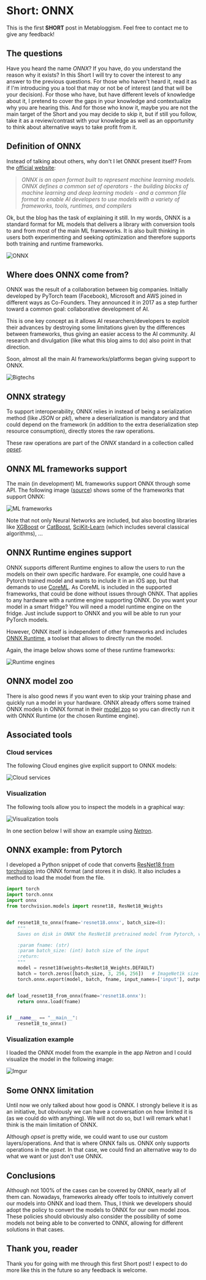 # **Short: ONNX**

This is the first **SHORT** post in Metabloggism. Feel free to contact me to give any feedback!

## **The questions**

Have you heard the name *ONNX*? If you have, do you understand the reason why it exists? In this Short I will try to cover the interest to any answer to the previous questions. For those who haven't heard it, read it as if I'm introducing you a tool that may or not be of interest (and that will be your decision). For those who have, but have different levels of knowledge about it, I pretend to cover the gaps in your knowledge and contextualize why you are hearing this. And for those who know it, maybe you are not the main target of the Short and you may decide to skip it, but if still you follow, take it as a review/contrast with your knowledge as well as an opportunity to think about alternative ways to take profit from it.

## **Definition of ONNX**

Instead of talking about others, why don't I let ONNX present itself? From the [official website](https://onnx.ai/):

> *ONNX is an open format built to represent machine learning models. ONNX defines a common set of operators - the building blocks of machine learning and deep learning models - and a common file format to enable AI developers to use models with a variety of frameworks, tools, runtimes, and compilers*

Ok, but the blog has the task of explaining it still. In my words, ONNX is a standard format for ML models that delivers a library with conversion tools to and from most of the main ML frameworks. It is also built thinking in users both experimenting and seeking optimization and therefore supports both training and runtime frameworks.

![ONNX](https://miro.medium.com/max/720/0*o5doPyWdduatUKtX.PNG)

## **Where does ONNX come from?**

ONNX was the result of a collaboration between big companies. Initially developed by PyTorch team (Facebook), Microsoft and AWS joined in different ways as Co-Founders. They announced it in 2017 as a step further toward a common goal: collaborative development of AI.

This is one key concept as it allows AI researchers/developers to exploit their advances by destroying some limitations given by the differences between frameworks, thus giving an easier access to the AI community. AI research and divulgation (like what this blog aims to do) also point in that direction.

Soon, almost all the main AI frameworks/platforms began giving support to ONNX.

![Bigtechs](https://i.imgur.com/eHeJ47l.png)

## **ONNX strategy**

To support interoperability, ONNX relies in instead of being a serialization method (like *JSON* or *pkl*), where a deserialization is mandatory and that could depend on the framework (in addition to the extra deserialization step resource consumption), directly stores the raw operations.

These raw operations are part of the *ONNX* standard in a collection called [*opset*](https://github.com/onnx/onnx/blob/main/docs/Operators.md).

## **ONNX ML frameworks support**

The main (in development) ML frameworks support ONNX through some API. The following image ([source](https://onnx.ai/supported-tools.html#buildModel)) shows some of the frameworks that support ONNX:

![ML frameworks](https://i.imgur.com/MFt84AK.png)

Note that not only Neural Networks are included, but also boosting libraries like [XGBoost](https://xgboost.readthedocs.io/en/stable/) or [CatBoost](https://catboost.ai/), [SciKit-Learn](https://scikit-learn.org/stable/) (which includes several classical algorithms), ...

## **ONNX Runtime engines support**

ONNX supports different Runtime engines to allow the users to run the models on their own specific hardware. For example, one could have a Pytorch trained model and wants to include it in an iOS app, but that demands to use [CoreML](https://developer.apple.com/documentation/coreml). As CoreML is included in the supported frameworks, that could be done without issues through ONNX. That applies to any hardware with a runtime engine supporting ONNX. Do you want your model in a smart fridge? You will need a model runtime engine on the fridge. Just include support to ONNX and you will be able to run your PyTorch models.

However, ONNX itself is independent of other frameworks and includes [ONNX Runtime](https://onnxruntime.ai/), a toolset that allows to directly run the model.

Again, the image below shows some of these runtime frameworks:

![Runtime engines](https://i.imgur.com/URfGOgr.png)

## **ONNX model zoo**

There is also good news if you want even to skip your training phase and quickly run a model in your hardware. ONNX already offers some trained ONNX models in ONNX format in their [model zoo](https://github.com/onnx/models) so you can directly run it with ONNX Runtime (or the chosen Runtime engine).

## **Associated tools**

### Cloud services

The following Cloud engines give explicit support to ONNX models:

![Cloud services](https://i.imgur.com/VLydLF0.png)

### Visualization

The following tools allow you to inspect the models in a graphical way:

![Visualization tools](https://i.imgur.com/Guvmxwg.png)

In one section below I will show an example using [*Netron*](https://netron.app/).

## **ONNX example: from Pytorch**

I developed a Python snippet of code that converts [ResNet18 from torchvision](https://pytorch.org/vision/main/models/generated/torchvision.models.resnet18.html) into ONNX format (and stores it in disk). It also includes a method to load the model from the file.

```python
import torch
import torch.onnx
import onnx
from torchvision.models import resnet18, ResNet18_Weights


def resnet18_to_onnx(fname='resnet18.onnx', batch_size=8):
    """
    Saves on disk in ONNX the ResNet18 pretrained model from Pytorch, which works through batches

    :param fname: (str)
    :param batch_size: (int) batch size of the input
    :return:
    """
    model = resnet18(weights=ResNet18_Weights.DEFAULT)
    batch = torch.zeros([batch_size, 3, 256, 256])   # ImageNet1k size
    torch.onnx.export(model, batch, fname, input_names=['input'], output_names=['output'])


def load_resnet18_from_onnx(fname='resnet18.onnx'):
    return onnx.load(fname)


if __name__ == "__main__":
    resnet18_to_onnx()

```

### Visualization example

I loaded the ONNX model from the example in the app *Netron* and I could visualize the model in the following image:

![Imgur](https://i.imgur.com/lj4aiBU.png)

## Some ONNX limitation

Until now we only talked about how good is ONNX. I strongly believe it is as an initiative, but obviously we can have a conversation on how limited it is (as we could do with anything). We will not do so, but I will remark what I think is the main limitation of ONNX.

Although *opset* is pretty wide, we could want to use our custom layers/operations. And that is where ONNX fails us. ONNX only supports operations in the *opset*. In that case, we could find an alternative way to do what we want or just don't use ONNX.

## Conclusions

Although not 100% of the cases can be covered by ONNX, nearly all of them can. Nowadays, frameworks already offer tools to intuitively convert our models into ONNX and load them. Thus, I think we developers should adopt the policy to convert the models to ONNX for our own model zoos. These policies should obviously also consider the possibility of some models not being able to be converted to ONNX, allowing for different solutions in that cases.

## Thank you, reader

Thank you for going with me through this first Short post! I expect to do more like this in the future so any feedback is welcome.
